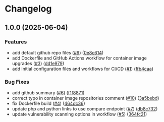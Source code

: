 # Changelog

## 1.0.0 (2025-06-04)


### Features

* add default github repo files ([#9](https://github.com/ruzickap/container-image-upgrade-test/issues/9)) ([0e8c614](https://github.com/ruzickap/container-image-upgrade-test/commit/0e8c614220aea2593c307b43fc77bded06ffd07c))
* add Dockerfile and GitHub Actions workflow for container image upgrades ([#3](https://github.com/ruzickap/container-image-upgrade-test/issues/3)) ([dd1e979](https://github.com/ruzickap/container-image-upgrade-test/commit/dd1e979399675bacf83f52b6596e3c08deb99caf))
* add initial configuration files and workflows for CI/CD ([#1](https://github.com/ruzickap/container-image-upgrade-test/issues/1)) ([ffb4caa](https://github.com/ruzickap/container-image-upgrade-test/commit/ffb4caaeda51c0ed850bd7972d2fae667ea23557))


### Bug Fixes

* add github summary ([#6](https://github.com/ruzickap/container-image-upgrade-test/issues/6)) ([f1f8871](https://github.com/ruzickap/container-image-upgrade-test/commit/f1f88714b37715e599d0fd5266a66fa154c3b72f))
* correct typo in container image repositories comment ([#10](https://github.com/ruzickap/container-image-upgrade-test/issues/10)) ([3a5bebd](https://github.com/ruzickap/container-image-upgrade-test/commit/3a5bebdae0246370112079cb72d0b8cf29f1b751))
* fix Dockerfile build ([#4](https://github.com/ruzickap/container-image-upgrade-test/issues/4)) ([464dc36](https://github.com/ruzickap/container-image-upgrade-test/commit/464dc368784954d9cc082ee8ed6df191417b80b0))
* update php and python links to use compare endpoint ([#7](https://github.com/ruzickap/container-image-upgrade-test/issues/7)) ([db8c732](https://github.com/ruzickap/container-image-upgrade-test/commit/db8c73285b38d5c7ee95f5325260e716a3f3f3f7))
* update vulnerability scanning options in workflow ([#5](https://github.com/ruzickap/container-image-upgrade-test/issues/5)) ([364fc21](https://github.com/ruzickap/container-image-upgrade-test/commit/364fc21c9ceb9dcbd4c7fe2a9b74804f8e86f480))
